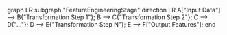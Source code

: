 graph LR
    subgraph "FeatureEngineeringStage"
        direction LR
        A["Input Data"] --> B{"Transformation Step 1"};
        B --> C{"Transformation Step 2"};
        C --> D{"..."};
        D --> E{"Transformation Step N"};
        E --> F["Output Features"];
    end